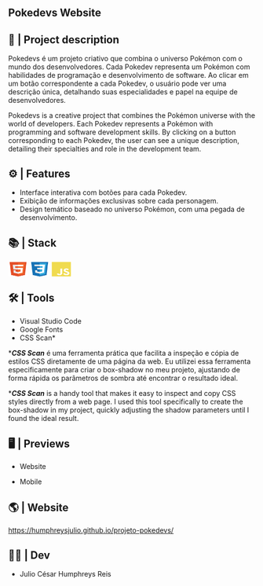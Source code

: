 ## Pokedevs Website

## 📝 | Project description
Pokedevs é um projeto criativo que combina o universo Pokémon com o mundo dos desenvolvedores. Cada Pokedev representa um Pokémon com habilidades de programação e desenvolvimento de software. Ao clicar em um botão correspondente a cada Pokedev, o usuário pode ver uma descrição única, detalhando suas especialidades e papel na equipe de desenvolvedores.

Pokedevs is a creative project that combines the Pokémon universe with the world of developers. Each Pokedev represents a Pokémon with programming and software development skills. By clicking on a button corresponding to each Pokedev, the user can see a unique description, detailing their specialties and role in the development team.

## ⚙ | Features
- Interface interativa com botões para cada Pokedev.
- Exibição de informações exclusivas sobre cada personagem.
- Design temático baseado no universo Pokémon, com uma pegada de desenvolvimento.

## 📚 | Stack
<div align="left">
  <img align="center" alt="HTML" height="30" width="40" src="https://raw.githubusercontent.com/devicons/devicon/master/icons/html5/html5-original.svg">
  <img align="center" alt="CSS" height="30" width="40" src="https://raw.githubusercontent.com/devicons/devicon/master/icons/css3/css3-original.svg">
  <img align="center" alt="JS" height="30" width="40" src="https://raw.githubusercontent.com/devicons/devicon/master/icons/javascript/javascript-plain.svg">
</div>

## 🛠 | Tools
- Visual Studio Code
- Google Fonts
- CSS Scan*

**__CSS Scan__* é uma ferramenta prática que facilita a inspeção e cópia de estilos CSS diretamente de uma página da web. Eu utilizei essa ferramenta especificamente para criar o box-shadow no meu projeto, ajustando de forma rápida os parâmetros de sombra até encontrar o resultado ideal.

**__CSS Scan__* is a handy tool that makes it easy to inspect and copy CSS styles directly from a web page. I used this tool specifically to create the box-shadow in my project, quickly adjusting the shadow parameters until I found the ideal result.

## 🖥 | Previews
- Website

- Mobile

## 🌎 | Website
https://humphreysjulio.github.io/projeto-pokedevs/

## 👨‍💻 | Dev
- Julio César Humphreys Reis

